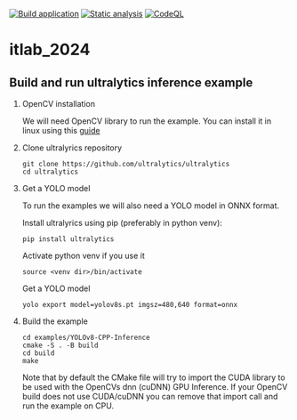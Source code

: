 [![Build application](https://github.com/embedded-dev-research/itlab_2024/actions/workflows/main.yml/badge.svg)](https://github.com/embedded-dev-research/itlab_2024/actions/workflows/main.yml)
[![Static analysis](https://github.com/embedded-dev-research/itlab_2024/actions/workflows/static-analysis.yml/badge.svg)](https://github.com/embedded-dev-research/itlab_2024/actions/workflows/static-analysis.yml)
[![CodeQL](https://github.com/embedded-dev-research/itlab_2024/actions/workflows/codeql-analysis.yml/badge.svg)](https://github.com/embedded-dev-research/itlab_2024/actions/workflows/codeql-analysis.yml)

# itlab_2024


## Build and run ultralytics inference example

1. OpenCV installation
   
    We will need OpenCV library to run the example. You can install it in linux using this [guide](https://docs.opencv.org/4.10.0/d7/d9f/tutorial_linux_install.html)

2. Clone ultralyrics repository
    ```
    git clone https://github.com/ultralytics/ultralytics
    cd ultralytics
    ```
    
4. Get a YOLO model
   
    To run the examples we will also need a YOLO model in ONNX format.
   
    Install ultralyrics using pip (preferably in python venv):
    ```
    pip install ultralytics
    ```

    Activate python venv if you use it
    ```
    source <venv dir>/bin/activate
    ```

    Get a YOLO model
    ```
    yolo export model=yolov8s.pt imgsz=480,640 format=onnx
    ```

5. Build the example
    ```
    cd examples/YOLOv8-CPP-Inference
    cmake -S . -B build
    cd build
    make
    ```
    
    Note that by default the CMake file will try to import the CUDA library to be used with the OpenCVs dnn (cuDNN) GPU Inference.
    If your OpenCV build does not use CUDA/cuDNN you can remove that import call and run the example on CPU.